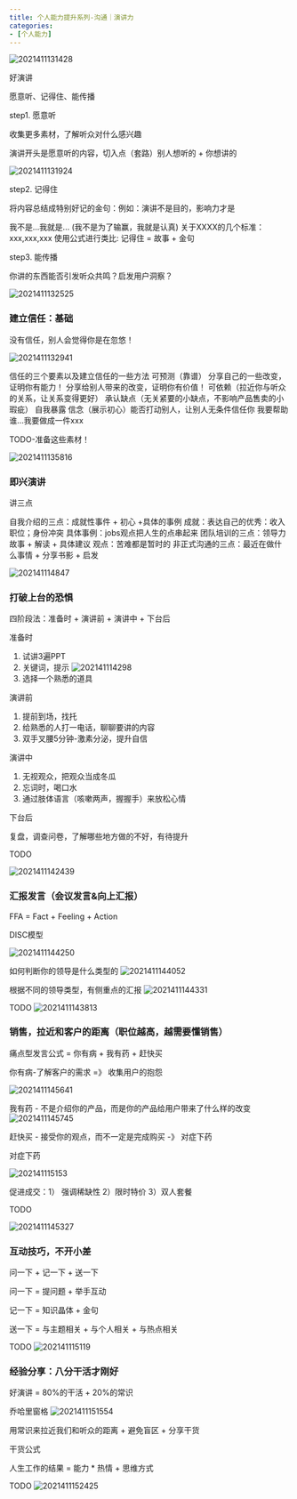 ```yaml
---
title: 个人能力提升系列-沟通｜演讲力
categories:
- [个人能力]
---
```


![2021411131428](http://cdn.b5mang.com/2021411131428.png)

好演讲

愿意听、记得住、能传播

step1. 愿意听

收集更多素材，了解听众对什么感兴趣

演讲开头是愿意听的内容，切入点（套路）别人想听的 + 你想讲的

![2021411131924](http://cdn.b5mang.com/2021411131924.png)

step2. 记得住

将内容总结成特别好记的金句：例如：演讲不是目的，影响力才是

我不是...我就是... (我不是为了输赢，我就是认真)
关于XXXX的几个标准：xxx,xxx,xxx
使用公式进行类比: 记得住 = 故事 + 金句

step3. 能传播

你讲的东西能否引发听众共鸣？启发用户洞察？

![2021411132525](http://cdn.b5mang.com/2021411132525.png)

### 建立信任：基础

没有信任，别人会觉得你是在忽悠！

![2021411132941](http://cdn.b5mang.com/2021411132941.png)

信任的三个要素以及建立信任的一些方法
可预测（靠谱）
    分享自己的一些改变，证明你有能力！
    分享给别人带来的改变，证明你有价值！
可依赖（拉近你与听众的关系，让关系变得更好）
    承认缺点（无关紧要的小缺点，不影响产品售卖的小瑕疵）
    自我暴露
信念（展示初心）能否打动别人，让别人无条件信任你
    我要帮助谁...我要做成一件xxx

TODO-准备这些素材！

![2021411135816](http://cdn.b5mang.com/2021411135816.png)

### 即兴演讲

讲三点

自我介绍的三点：成就性事件 + 初心 +具体的事例
    成就：表达自己的优秀：收入职位；身份冲突
    具体事例：jobs观点把人生的点串起来
团队培训的三点：领导力故事 + 解读 + 具体建议
    观点：苦难都是暂时的
非正式沟通的三点：最近在做什么事情 + 分享书影 + 启发

![202141114847](http://cdn.b5mang.com/202141114847.png)

### 打破上台的恐惧

四阶段法：准备时 + 演讲前 + 演讲中 + 下台后

准备时

1. 试讲3遍PPT
2. 关键词，提示
   ![202141114298](http://cdn.b5mang.com/202141114298.png)
3. 选择一个熟悉的道具

演讲前

1. 提前到场，找托
2. 给熟悉的人打一电话，聊聊要讲的内容
3. 双手叉腰5分钟-激素分泌，提升自信

演讲中

1. 无视观众，把观众当成冬瓜
2. 忘词时，喝口水
3. 通过肢体语言（咳嗽两声，握握手）来放松心情

下台后

复盘，调查问卷，了解哪些地方做的不好，有待提升

TODO 

![2021411142439](http://cdn.b5mang.com/2021411142439.png)

### 汇报发言（会议发言&向上汇报）

FFA = Fact + Feeling + Action

DISC模型

![2021411144250](http://cdn.b5mang.com/2021411144250.png)

如何判断你的领导是什么类型的
![2021411144052](http://cdn.b5mang.com/2021411144052.png)

根据不同的领导类型，有侧重点的汇报
![2021411144331](http://cdn.b5mang.com/2021411144331.png)

TODO 
![2021411143813](http://cdn.b5mang.com/2021411143813.png)

### 销售，拉近和客户的距离（职位越高，越需要懂销售）

痛点型发言公式 = 你有病 + 我有药 + 赶快买

你有病-了解客户的需求 =》 收集用户的抱怨

![2021411145641](http://cdn.b5mang.com/2021411145641.png)

我有药 - 不是介绍你的产品，而是你的产品给用户带来了什么样的改变
![2021411145745](http://cdn.b5mang.com/2021411145745.png)

赶快买 - 接受你的观点，而不一定是完成购买 -》 对症下药

对症下药

![202141115153](http://cdn.b5mang.com/202141115153.png)

促进成交：1） 强调稀缺性 2）限时特价 3）双人套餐

TODO

![2021411145327](http://cdn.b5mang.com/2021411145327.png)

### 互动技巧，不开小差

问一下 + 记一下 + 送一下

问一下 = 提问题 + 举手互动

记一下 = 知识晶体 + 金句

送一下 = 与主题相关 + 与个人相关 + 与热点相关

TODO
![202141115119](http://cdn.b5mang.com/202141115119.png)

### 经验分享：八分干活才刚好

好演讲 = 80%的干活 + 20%的常识

乔哈里窗格
![2021411151554](http://cdn.b5mang.com/2021411151554.png)

用常识来拉近我们和听众的距离 + 避免盲区 + 分享干货

干货公式

人生工作的结果 = 能力 * 热情 + 思维方式

TODO
![2021411152425](http://cdn.b5mang.com/2021411152425.png)

